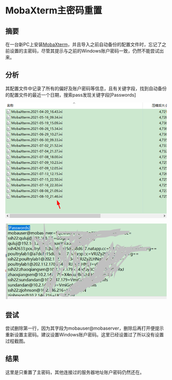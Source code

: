 # MobaXterm主密码重置

## 摘要

在一台新PC上安装[MobaXterm](https://mobaxterm.mobatek.net/)，并且导入之前自动备份的配置文件时，忘记了之前设置的主密码，尽管其提示与之前的Windows账户密码一致，仍然不能尝试出来。

## 分析

其配置文件中记录了所有的偏好及账户密码等信息，且有关键字段，找到自动备份的配置文件的最近一个日期，搜索pass发现关键字段[Passwords]

![img](../images/1151871-20210818193241452-79648656.png)

![img](../images/1151871-20210818193438870-10985558.png)

## 尝试

尝试删除第一行，因为其字段为mobauser@mobaserver，删除后再打开便提示重新设置主密码。建议设置Windows账户密码。这里已经设置过了所以没有设置过程截图。

## 结果

这里是只重置了主密码，其他连接过的服务器地址账户密码仍然还在。
